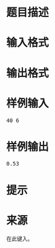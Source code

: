 

# 题目描述



# 输入格式



# 输出格式



# 样例输入


<pre>40 6 </pre>

# 样例输出


<pre>0.53 </pre>

# 提示



# 来源


<p>
在此键入。
</p>
